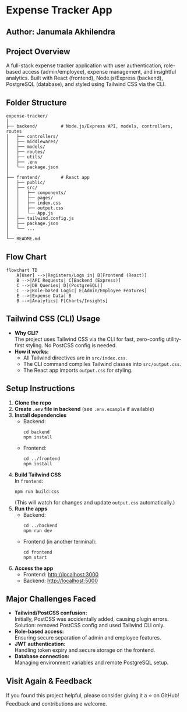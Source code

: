 # Expense Tracker App

## Author: Janumala Akhilendra

## Project Overview
A full-stack expense tracker application with user authentication, role-based access (admin/employee), expense management, and insightful analytics. Built with React (frontend), Node.js/Express (backend), PostgreSQL (database), and styled using Tailwind CSS via the CLI.

## Folder Structure
```
expense-tracker/
│
├── backend/         # Node.js/Express API, models, controllers, routes
│   ├── controllers/
│   ├── middlewares/
│   ├── models/
│   ├── routes/
│   ├── utils/
│   ├── .env
│   └── package.json
│
├── frontend/        # React app
│   ├── public/
│   ├── src/
│   │   ├── components/
│   │   ├── pages/
│   │   ├── index.css
│   │   ├── output.css
│   │   └── App.js
│   ├── tailwind.config.js
│   ├── package.json
│   └── ...
│
└── README.md
```

## Flow Chart

```mermaid
flowchart TD
    A[User] -->|Registers/Logs in| B[Frontend (React)]
    B -->|API Requests| C[Backend (Express)]
    C -->|DB Queries| D[(PostgreSQL)]
    C -->|Role-based Logic| E[Admin/Employee Features]
    E -->|Expense Data| B
    B -->|Analytics| F[Charts/Insights]
```

## Tailwind CSS (CLI) Usage

- **Why CLI?**  
  The project uses Tailwind CSS via the CLI for fast, zero-config utility-first styling. No PostCSS config is needed.
- **How it works:**  
  - All Tailwind directives are in `src/index.css`.
  - The CLI command compiles Tailwind classes into `src/output.css`.
  - The React app imports `output.css` for styling.

## Setup Instructions

1. **Clone the repo**
2. **Create `.env` file in backend** (see `.env.example` if available)
3. **Install dependencies**
    - Backend:  
      ```
      cd backend
      npm install
      ```
    - Frontend:  
      ```
      cd ../frontend
      npm install
      ```
4. **Build Tailwind CSS**  
   In `frontend`:
   ```
   npm run build:css
   ```
   (This will watch for changes and update `output.css` automatically.)
5. **Run the apps**
    - Backend:  
      ```
      cd ../backend
      npm run dev
      ```
    - Frontend (in another terminal):  
      ```
      cd frontend
      npm start
      ```
6. **Access the app**
    - Frontend: [http://localhost:3000](http://localhost:3000)
    - Backend: [http://localhost:5000](http://localhost:5000)

## Major Challenges Faced

- **Tailwind/PostCSS confusion:**  
  Initially, PostCSS was accidentally added, causing plugin errors. Solution: removed PostCSS config and used Tailwind CLI only.
- **Role-based access:**  
  Ensuring secure separation of admin and employee features.
- **JWT authentication:**  
  Handling token expiry and secure storage on the frontend.
- **Database connection:**  
  Managing environment variables and remote PostgreSQL setup.

## Visit Again & Feedback

If you found this project helpful, please consider giving it a ⭐ on GitHub!  
Feedback and contributions are welcome.

